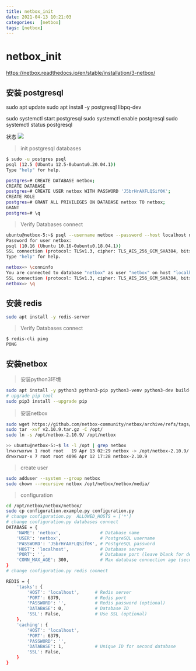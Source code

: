 ```yaml
---
title: netbox_init
date: 2021-04-13 10:21:03
categories:  [netbox]
tags: [netbox]
---
```



<!--more-->


# netbox_init
https://netbox.readthedocs.io/en/stable/installation/3-netbox/



## 安装 postgresql

sudo apt update
sudo apt install -y postgresql libpq-dev


sudo systemctl start postgresql
sudo systemctl enable postgresql
sudo systemctl status postgresql


状态
![](https://noback.upyun.com/2021-04-13-10-19-46.png!)


> init postgresql databases

```bash
$ sudo -u postgres psql
psql (12.5 (Ubuntu 12.5-0ubuntu0.20.04.1))
Type "help" for help.

postgres=# CREATE DATABASE netbox;
CREATE DATABASE
postgres=# CREATE USER netbox WITH PASSWORD 'J5brHrAXFLQSif0K';
CREATE ROLE
postgres=# GRANT ALL PRIVILEGES ON DATABASE netbox TO netbox;
GRANT
postgres=# \q
```

> Verify Databases connect

```bash
ubuntu@netbox-5:~$ psql --username netbox --password --host localhost netbox
Password for user netbox:
psql (10.16 (Ubuntu 10.16-0ubuntu0.18.04.1))
SSL connection (protocol: TLSv1.3, cipher: TLS_AES_256_GCM_SHA384, bits: 256, compression: off)
Type "help" for help.

netbox=> \conninfo
You are connected to database "netbox" as user "netbox" on host "localhost" at port "5432".
SSL connection (protocol: TLSv1.3, cipher: TLS_AES_256_GCM_SHA384, bits: 256, compression: off)
netbox=> \q
```

## 安装 redis

```bash
sudo apt install -y redis-server
```

> Verify Databases connect

```bash
$ redis-cli ping
PONG
```

## 安装netbox

> 安装python3环境

```bash
sudo apt install -y python3 python3-pip python3-venv python3-dev build-essential libxml2-dev libxslt1-dev libffi-dev libpq-dev libssl-dev zlib1g-dev
# upgrade pip tool
sudo pip3 install --upgrade pip
```

> 安装netbox

```bash
sudo wget https://github.com/netbox-community/netbox/archive/refs/tags/v2.10.9.tar.gz
sudo tar -xvf v2.10.9.tar.gz -C /opt/
sudo ln -s /opt/netbox-2.10.9/ /opt/netbox

>> ubuntu@netbox-5:~$ ls -l /opt | grep netbox
lrwxrwxrwx 1 root root   19 Apr 13 02:29 netbox -> /opt/netbox-2.10.9/
drwxrwxr-x 7 root root 4096 Apr 12 17:28 netbox-2.10.9
```

> create user

```bash
sudo adduser --system --group netbox
sudo chown --recursive netbox /opt/netbox/netbox/media/
```

> configuration

```bash
cd /opt/netbox/netbox/netbox/
sudo cp configuration.example.py configuration.py
# change configuration.py  ALLOWED_HOSTS = ['*']
# change configuration.py databases connect 
DATABASE = {
    'NAME': 'netbox',               # Database name
    'USER': 'netbox',               # PostgreSQL username
    'PASSWORD': 'J5brHrAXFLQSif0K', # PostgreSQL password
    'HOST': 'localhost',            # Database server
    'PORT': '',                     # Database port (leave blank for default)
    'CONN_MAX_AGE': 300,            # Max database connection age (seconds)
}
# change configuration.py redis connect

REDIS = {
    'tasks': {
        'HOST': 'localhost',      # Redis server
        'PORT': 6379,             # Redis port
        'PASSWORD': '',           # Redis password (optional)
        'DATABASE': 0,            # Database ID
        'SSL': False,             # Use SSL (optional)
    },
    'caching': {
        'HOST': 'localhost',
        'PORT': 6379,
        'PASSWORD': '',
        'DATABASE': 1,            # Unique ID for second database
        'SSL': False,
    }
}
```